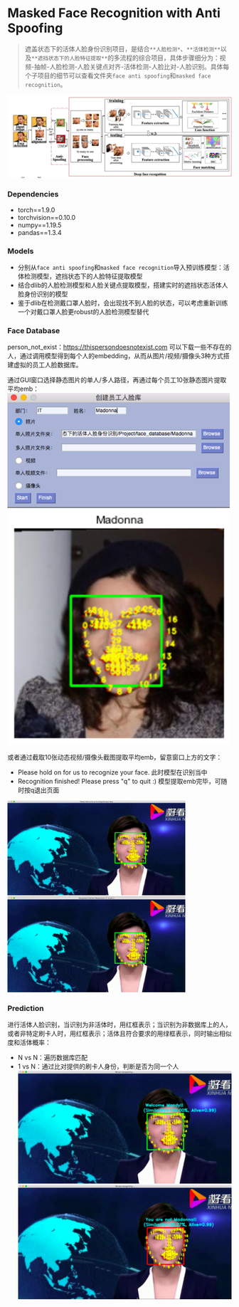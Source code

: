 # Masked Face Recognition with Anti Spoofing
> 遮盖状态下的活体人脸身份识别项目，是结合`**人脸检测*`、`**活体检测**`以及`**遮挡状态下的人脸特征提取**`的多流程的综合项目，具体步骤细分为：视频-抽帧-人脸检测-人脸关键点对齐-活体检测-人脸比对-人脸识别。具体每个子项目的细节可以查看文件夹`face anti spoofing`和`masked face recognition`。

<img src='note/face_recognition.jpg'></img>


### Dependencies
- torch==1.9.0
- torchvision==0.10.0
- numpy==1.19.5
- pandas==1.3.4


### Models
- 分别从`face anti spoofing`和`masked face recognition`导入预训练模型：活体检测模型，遮挡状态下的人脸特征提取模型
- 结合dlib的人脸检测模型和人脸关键点提取模型，搭建实时的遮挡状态活体人脸身份识别的模型
- 鉴于dlib在检测戴口罩人脸时，会出现找不到人脸的状态，可以考虑重新训练一个对戴口罩人脸更robust的人脸检测模型替代


### Face Database
person_not_exist：https://thispersondoesnotexist.com
可以下载一些不存在的人，通过调用模型得到每个人的embedding，从而从图片/视频/摄像头3种方式搭建虚拟的员工人脸数据库。

通过GUI窗口选择静态图片的单人/多人路径，再通过每个员工10张静态图片提取平均emb：  
<img src='note/gui.png' width=500></img>
<img src='note/face_image.png' width=500></img>

或者通过截取10张动态视频/摄像头截图提取平均emb，留意窗口上方的文字：
- Please hold on for us to recognize your face. 此时模型在识别当中
- Recognition finished! Please press "q" to quit :) 模型提取emb完毕，可随时按q退出页面

<img src='note/recognizing.png' width=400></img>
<img src='note/recognized.png' width=400></img>


### Prediction
进行活体人脸识别，当识别为非活体时，用红框表示；当识别为非数据库上的人，或者非特定刷卡人时，用红框表示；活体且符合要求的用绿框表示，同时输出相似度和活体概率：
- N vs N：遍历数据库匹配
- 1 vs N：通过比对提供的刷卡人身份，判断是否为同一个人
<img src='note/same.png'></img>
<img src='note/not_same.png'></img>





